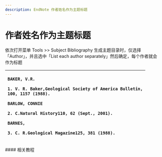 ```yaml
---
description: EndNote 作者姓名作为主题标题
---
```


# 作者姓名作为主题标题

依次打开菜单 Tools &gt;&gt; Subject Bibliography 生成主题目录时，仅选择「Author」，并且选中「List each author separately」然后确定，每个作者就会作为标题

<table>
  <thead>
    <tr>
      <th style="text-align:left">
        <p><code>BAKER, V.R.</code>
        </p>
        <p><code>1. V. R. Baker,Geological Society of America Bulletin,<br />100, 1157 (1988).</code>
        </p>
        <p><code>BARLOW, CONNIE</code>
        </p>
        <p><code>2. C.Natural History110, 62 (Sept., 2001).</code>
        </p>
        <p><code>BARNES,</code>
        </p>
        <p><code>3. C. R.Geological Magazine125, 381 (1988).</code>
        </p>
      </th>
    </tr>
  </thead>
  <tbody></tbody>
</table>#### 相关教程

